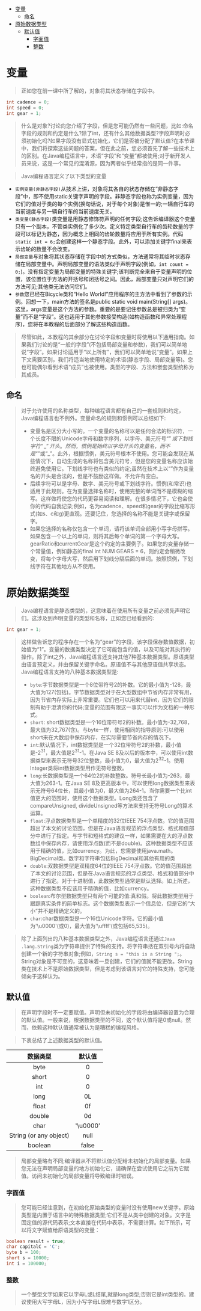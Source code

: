 - [变量](#%e5%8f%98%e9%87%8f)
  - [命名](#%e5%91%bd%e5%90%8d)
- [原始数据类型](#%e5%8e%9f%e5%a7%8b%e6%95%b0%e6%8d%ae%e7%b1%bb%e5%9e%8b)
  - [默认值](#%e9%bb%98%e8%ae%a4%e5%80%bc)
    - [字面值](#%e5%ad%97%e9%9d%a2%e5%80%bc)
    - [整数](#%e6%95%b4%e6%95%b0)
# 变量
> 正如您在前一课中所了解的，对象将其状态存储在字段中。
```java
int cadence = 0;
int speed = 0;
int gear = 1;
```
> 什么是对象?讨论向您介绍了字段，但是您可能仍然有一些问题，比如:命名字段的规则和约定是什么?除了int，还有什么其他数据类型?字段声明时必须初始化吗?如果字段没有显式初始化，它们是否被分配了默认值?在本节课中，我们将探索这些问题的答案，但在此之前，您必须首先了解一些技术上的区别。在Java编程语言中，术语“字段”和“变量”都被使用;对于新开发人员来说，这是一个常见的混淆源，因为两者似乎经常指的是同一件事。

> Java编程语言定义了以下类型的变量
- `实例变量(非静态字段)`从技术上讲，对象将其各自的状态存储在“非静态字段”中，即不使用static关键字声明的字段。非静态字段也称为实例变量，因为它们的值对于类的每个实例(换句话说，对于每个对象)是惟一的;一辆自行车的当前速度与另一辆自行车的当前速度无关。
- `类变量(静态字段)`类变量是用静态修饰符声明的任何字段;这告诉编译器这个变量只有一个副本，不管类实例化了多少次。定义特定类型自行车的齿轮数量的字段可以标记为静态，因为概念上相同的齿轮数量将应用于所有实例。代码`static int = 6;`会创建这样一个静态字段。此外，可以添加关键字final来表示齿轮的数量不会改变。
- `局部变量`与对象将其状态存储在字段中的方式类似，方法通常将其临时状态存储在局部变量中。声明局部变量的语法类似于声明字段(例如，`int count = 0;`)。没有指定变量为局部变量的特殊关键字;该判断完全来自于变量声明的位置，该位置位于方法的开括号和闭括号之间。因此，局部变量只对声明它们的方法可见;其他类无法访问它们。
- `参数`您已经在Bicycle类和“Hello World!”应用程序的主方法中看到了参数的示例。回想一下，main方法的签名是public static void main(String[] args)。这里，args变量是这个方法的参数。重要的是要记住参数总是被归类为“变量”而不是“字段”。这也适用于其他参数接受构造(如构造函数和异常处理程序)，您将在本教程的后面部分了解这些构造函数。

> 尽管如此，本教程的其余部分在讨论字段和变量时将使用以下通用指南。如果我们讨论的是“一般的字段”(不包括局部变量和参数)，我们可以简单地说“字段”。如果讨论适用于“以上所有”，我们可以简单地说“变量”。如果上下文需要区别，我们将适当地使用特定的术语(静态字段、局部变量等)。您也可能偶尔看到术语“成员”也被使用。类型的字段、方法和嵌套类型统称为其成员。

## 命名
> 对于允许使用的名称类型，每种编程语言都有自己的一套规则和约定，Java编程语言也不例外。变量命名的规则和惯例可以总结如下:
> - 变量名是区分大小写的。一个变量的名称可以是任何合法的标识符，一个长度不限的Unicode字母和数字序列，以字母、美元符号“$”或下划线字符“\_”开头。然而，惯例是始终以字母开头的变量名，而不是“$”或“\_”。此外，根据惯例，美元符号根本不使用。您可能会发现在某些情况下，自动生成的名称将包含美元符号，但是您的变量名称应该始终避免使用它。下划线字符也有类似的约定;虽然在技术上以“”作为变量名的开头是合法的，但是不鼓励这样做。不允许有空白。
> - 后续字符可以是字母、数字、美元符号或下划线字符。惯例(和常识)也适用于此规则。在为变量选择名称时，使用完整的单词而不是模糊的缩写。这样做将使您的代码更容易阅读和理解。在很多情况下，它也会使你的代码自我记录;例如，名为cadence、speed和gear的字段比缩写形式(如s、c和g)更直观。还要记住，您选择的名称不能是关键字或保留字。
> - 如果您选择的名称仅包含一个单词，请将该单词全部用小写字母拼写。如果包含一个以上的单词，则将其后每个单词的第一个字母大写。gearRatio和currentGear是这个约定的主要例子。如果您的变量存储一个常量值，例如静态的final int NUM GEARS = 6，则约定会稍微改变，将每个字母大写，然后用下划线分隔后面的单词。按照惯例，下划线字符在其他地方从不使用。

# 原始数据类型
> Java编程语言是静态类型的，这意味着在使用所有变量之前必须先声明它们。这涉及到声明变量的类型和名称，正如您已经看到的:
```java
int gear = 1;
```
> 这样做告诉您的程序存在一个名为“gear”的字段，该字段保存数值数据，初始值为“1”。变量的数据类型决定了它可能包含的值，以及可能对其执行的操作。除了int之外，Java编程语言还支持其他7种基本数据类型。原语类型由语言预定义，并由保留关键字命名。原语值不与其他原语值共享状态。Java编程语言支持的八种基本数据类型是:
> - `byte`:字节数据类型是一个8位带符号2的补数。它的最小值为-128，最大值为127(包括)。字节数据类型对于在大型数组中节省内存非常有用，因为节省内存实际上非常重要。它们也可以用来代替int，因为它们的限制有助于澄清你的代码;变量的范围有限这一事实可以作为文档的一种形式。
> - `short`: short数据类型是一个16位带符号2的补数。最小值为-32,768，最大值为32,767(含)。与byte一样，使用相同的指导原则:可以使用short来在大数组中保存内存，在实际需要节省内存的情况下。
> - `int`:默认情况下，int数据类型是一个32位带符号2的补数，最小值是-2<sup>31</sup>，最大值是2<sup>31</sup>-1。在Java SE 8及以后的版本中，可以使用int数据类型来表示无符号32位整数，最小值为0，最大值为2<sup>32</sup>-1。使用Integer类将int数据类型用作无符号整数。
> - `long`:长数据类型是一个64位2的补数整数。符号长最小值为-263，最大值为263-1。在Java SE 8及更高版本中，可以使用long数据类型来表示无符号64位长，其最小值为0，最大值为264-1。当你需要一个比int值更大的范围时，使用这个数据类型。Long类还包含了compareUnsigned, divideUnsigned等方法来支持无符号Long的算术运算。
> - `float`:浮点数据类型是一个单精度的32位IEEE 754浮点数。它的值范围超出了本文的讨论范围，但是在Java语言规范的浮点类型、格式和值部分中进行了指定。与字节和短格式的建议一样，如果需要在大的浮点数数组中保存内存，请使用浮点数(而不是double)。这种数据类型不应该用于精确的值，比如currency。为此，您需要使用java.math。BigDecimal类。数字和字符串包括BigDecimal和其他有用的类
> - `double`:双数据类型是双精度64位的IEEE 754浮点数。它的值范围超出了本文的讨论范围，但是在Java语言规范的浮点类型、格式和值部分中进行了指定。对于十进制值，此数据类型通常是默认选择。如上所述，这种数据类型不应该用于精确的值，比如currency。
> - `boolean`:布尔型数据类型只有两个可能的值:真和假。将此数据类型用于跟踪真实条件的简单标志。这个数据类型表示一个信息位，但是它的“大小”并不是精确定义的。
> - `char`:char数据类型是一个16位Unicode字符。它的最小值为'\u0000'(或0)，最大值为'\uffff'(或包括65,535)。

> 除了上面列出的八种基本数据类型之外，Java编程语言还通过`Java .lang.String`类为字符串提供了特殊的支持。将字符串括在双引号内将自动创建一个新的字符串对象;例如，`String s = "this is a String ";`。String对象是不可变的，这意味着一旦创建，它们的值就不能更改。String类在技术上不是原始数据类型，但是考虑到该语言对它的特殊支持，您可能倾向于这样认为。
## 默认值
> 在声明字段时不一定要赋值。声明但未初始化的字段将由编译器设置为合理的默认值。一般来说，根据数据类型的不同，这个默认值将是0或null。然而，依赖这种默认值通常被认为是糟糕的编程风格。

> 下表总结了上述数据类型的默认值。
> 
|数据类型|默认值|
|:-:|:-:|
|byte|0|
|short|0|
|int|0|
|long|0L|
|float|0f|
|double|0d|
|char|'\u0000'|
|String (or any object)|null|
|boolean|false|

> 局部变量略有不同;编译器从不将默认值分配给未初始化的局部变量。如果您无法在声明局部变量的地方初始化它，请确保在尝试使用它之前为它赋值。访问未初始化的局部变量将导致编译时错误。

### 字面值
> 您可能已经注意到，在初始化原始类型的变量时没有使用new关键字。原始类型是内置于语言中的特殊数据类型;它们不是从类中创建的对象。文字是固定值的源代码表示;文本直接在代码中表示，不需要计算。如下所示，可以将文字赋值给原语类型的变量：
```java
boolean result = true;
char capitalC = 'C';
byte b = 100;
short s = 10000;
int i = 100000;
```
### 整数
> 一个整型文字如果它以字母L或L结尾,就是long类型;否则它是int类型的。建议使用大写字母L，因为小写字母L很难与数字1区分。